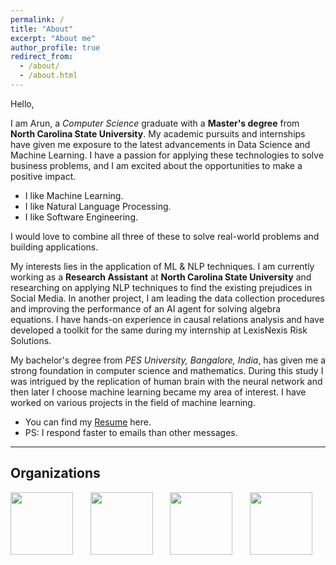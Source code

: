 ```yaml
---
permalink: /
title: "About"
excerpt: "About me"
author_profile: true
redirect_from: 
  - /about/
  - /about.html
---
```


Hello,

I am Arun, a *Computer Science* graduate with a **Master's degree** from **North Carolina State University**. My academic pursuits and internships have given me exposure to the latest advancements in Data Science and Machine Learning. I have a passion for applying these technologies to solve business problems, and I am excited about the opportunities to make a positive impact.

- I like Machine Learning.
- I like Natural Language Processing.
- I like Software Engineering.

I would love to combine all three of these to solve real-world problems and building applications.

My interests lies in the application of ML & NLP techniques. I am currently working as a **Research Assistant** at **North Carolina State University** and researching on applying NLP techniques to find the existing prejudices in Social Media. In another project, I am leading the data collection procedures and improving the performance of an AI agent for solving algebra equations. I have hands-on experience in causal relations analysis and have developed a toolkit for the same during my internship at LexisNexis Risk Solutions.

My bachelor's degree from *PES University, Bangalore, India*, has given me a strong foundation in computer science and mathematics. During this study I was intrigued by the replication of human brain with the neural network and then later I choose machine learning became my area of interest. I have worked on various projects in the field of machine learning.

<!-- I would like to bring real-world change by leveraging data, ML, and NLP to build and develop software applications. -->

- You can find my <a href="https://arungaonkar.github.io/files/GaonkarArun_Resume.pdf" target="_blank">Resume</a> here.
- PS: I respond faster to emails than other messages.

<hr/>

<!-- Relevant coursework
---

> **1. Natural Language Processing (CSC791)**  
> Learnt and applied concepts of lexicons, grammar (like CCG and CFG, Jurafsky's grammar), and entities. Explored different types of embeddings and parsing techniques. Processed computationally ill-suited and inefficient, high-dimensional, unstructured text data by implementing TF-IDF, LSTM, XLNet, RoBERTa, and SVM.  
As part of the course, I have implemented sarcasm detection, first by creating a dataset, then by using embedding and tokenization for pre-processing. Later used Bi-LSTM and RoBERTa for classification.([CODE](https://github.com/ArunGaonkar/Sarcasm-Detection))

> **2. Software Engineering (CSC510)**  
> Understood the basic software development life cycle and the different phases of software development. I have learned the different software design patterns and architecture principles. I have also used different software testing methods and tools. As a part of the course, developed a chatbot using REST API, nodeJs, and MongoDB to help developers by being the peesonalized code assistant.

> **3. Neural Networks (CSC591)**  
> Learnt the linear algebra and math principles behind neural architectures. Implemented different neural networks such as CNN, RNN, LSTM, and GAN. As part of the course, developed brain tumor detection in MRI images using CNN. ([CODE](https://github.com/ArunGaonkar/Brain-Tumor-Detection))

> **4. Automated Learning and Data Analysis (CSC522)**  
> Implemented some basic ML algorithms such as Linear and Logistic regression, RFC, and SVM. Understood the importance of data analysis and data visualization. As part of the course, completed a project on wildfire-cause prediction. ([CODE](https://github.com/ArunGaonkar/Wildfire-cause-prediction)) -->

<!-- <hr/> -->

Organizations
---

<p float="left">

  <img align="center" src="https://brand.ncsu.edu/assets/logos/ncstate-brick-2x2-red-min.png" width="100"/> 
  &nbsp;&nbsp;&nbsp;&nbsp;&nbsp;
  <!-- <img align="center" src="https://static3.mysiteserver.net/Images/PortCityJava/site/template/images/logo-lg.png" width="100"/> &nbsp;&nbsp;&nbsp;&nbsp;&nbsp; -->
  <img align="center" src="https://hpccsystems.com/wp-content/uploads/2022/10/HPCC_Logo_0.png" width="100"/>
  &nbsp;&nbsp;&nbsp;&nbsp;&nbsp;
  <img align="center" src="https://risk.lexisnexis.com/-/media/images/lnrs/logos/logo_lexis.png" width="100"/>
  &nbsp;&nbsp;&nbsp;&nbsp;&nbsp;
  <img align="center" src="https://ieee-ras-pesu.github.io/website/assets/img/pesu-logo.png" width="100"/>
</p> 

<br/>